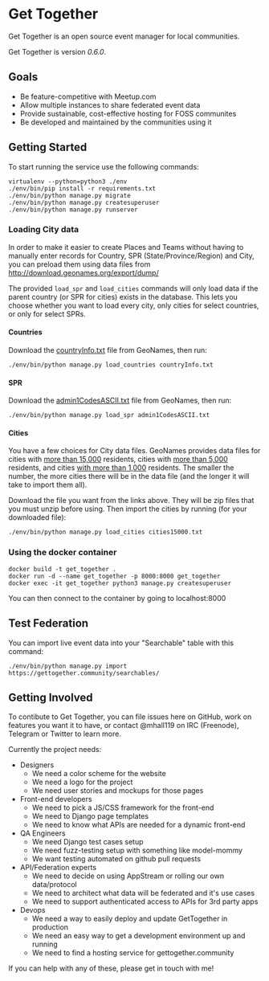 # Get Together

Get Together is an open source event manager for local communities.

Get Together is version *0.6.0*.

## Goals
 * Be feature-competitive with Meetup.com
 * Allow multiple instances to share federated event data
 * Provide sustainable, cost-effective hosting for FOSS communites
 * Be developed and maintained by the communities using it

## Getting Started
To start running the service use the following commands:

```
virtualenv --python=python3 ./env
./env/bin/pip install -r requirements.txt
./env/bin/python manage.py migrate
./env/bin/python manage.py createsuperuser
./env/bin/python manage.py runserver
```

### Loading City data

In order to make it easier to create Places and Teams without having to manually
enter records for Country, SPR (State/Province/Region) and City, you can preload
them using data files from http://download.geonames.org/export/dump/

The provided `load_spr` and `load_cities` commands will only load data if the
parent country (or SPR for cities) exists in the database. This lets you choose
whether you want to load every city, only cities for select countries, or only
for select SPRs.

#### Countries

Download the [countryInfo.txt](http://download.geonames.org/export/dump/countryInfo.txt)
file from GeoNames, then run:

`./env/bin/python manage.py load_countries countryInfo.txt`

#### SPR

Download the [admin1CodesASCII.txt](http://download.geonames.org/export/dump/admin1CodesASCII.txt)
file from GeoNames, then run:

`./env/bin/python manage.py load_spr admin1CodesASCII.txt`

#### Cities

You have a few choices for City data files. GeoNames provides data files for
cities with [more than 15,000](http://download.geonames.org/export/dump/cities15000.zip)
residents, cities with [more than 5,000](http://download.geonames.org/export/dump/cities5000.zip)
residents, and cities [with more than 1,000](http://download.geonames.org/export/dump/cities1000.zip)
residents. The smaller the number, the more cities there will be in the data
file (and the longer it will take to import them all).

Download the file you want from the links above. They will be zip files that you
must unzip before using. Then import the cities by running (for your downloaded
file):

`./env/bin/python manage.py load_cities cities15000.txt`

### Using the docker container
```
docker build -t get_together .
docker run -d --name get_together -p 8000:8000 get_together
docker exec -it get_together python3 manage.py createsuperuser
```

You can then connect to the container by going to localhost:8000

## Test Federation
You can import live event data into your "Searchable" table with this command:

`./env/bin/python manage.py import https://gettogether.community/searchables/`


## Getting Involved

To contibute to Get Together, you can file issues here on GitHub, work on
features you want it to have, or contact @mhall119 on IRC (Freenode), Telegram
or Twitter to learn more.

Currently the project needs:
 * Designers
   * We need a color scheme for the website
   * We need a logo for the project
   * We need user stories and mockups for those pages
 * Front-end developers
   * We need to pick a JS/CSS framework for the front-end
   * We need to Django page templates
   * We need to know what APIs are needed for a dynamic front-end
 * QA Engineers
   * We need Django test cases setup
   * We need fuzz-testing setup with something like model-mommy
   * We want testing automated on github pull requests
 * API/Federation experts
   * We need to decide on using AppStream or rolling our own data/protocol
   * We need to architect what data will be federated and it's use cases
   * We need to support authenticated access to APIs for 3rd party apps
 * Devops
   * We need a way to easily deploy and update GetTogether in production
   * We need an easy way to get a development environment up and running
   * We need to find a hosting service for gettogether.community

If you can help with any of these, please get in touch with me!
